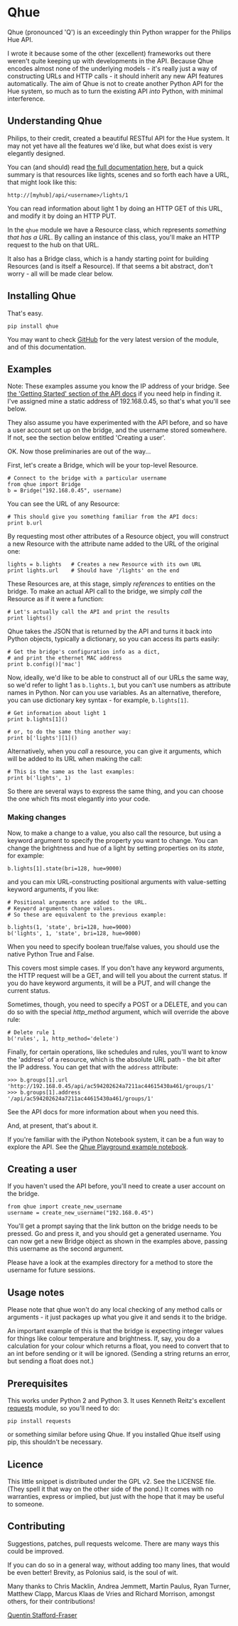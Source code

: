 # Qhue

Qhue (pronounced 'Q') is an exceedingly thin Python wrapper for the Philips Hue API.

I wrote it because some of the other (excellent) frameworks out there weren't quite keeping up with developments in the API.  Because Qhue encodes almost none of the underlying models - it's really just a way of constructing URLs and HTTP calls - it should inherit any new API features automatically.  The aim of Qhue is not to create another Python API for the Hue system, so much as to turn the existing API *into* Python, with minimal interference.

## Understanding Qhue

Philips, to their credit, created a beautiful RESTful API for the Hue system.  It may not yet have all the features we'd like, but what does exist is very elegantly designed.  

You can (and should) read [the full documentation here](http://www.developers.meethue.com/philips-hue-api), but a quick summary is that resources like lights, scenes and so forth each have a URL, that might look like this:

    http://[myhub]/api/<username>/lights/1

You can read information about light 1 by doing an HTTP GET of this URL, and modify it by doing an HTTP PUT.

In the `qhue` module we have a Resource class, which represents *something that has a URL*. By calling an instance of this class, you'll make an HTTP request to the hub on that URL.  

It also has a Bridge class, which is a handy starting point for building Resources (and is itself a Resource).  If that seems a bit abstract, don't worry - all will be made clear below.

## Installing Qhue

That's easy.

    pip install qhue

You may want to check [GitHub](https://github.com/quentinsf/qhue) for the very latest version of the module, and of this documentation.

## Examples

Note: These examples assume you know the IP address of your bridge.  See [the 'Getting Started' section of the API docs](http://www.developers.meethue.com/documentation/getting-started) if you need help in finding it.  I've assigned mine a static address of 192.168.0.45, so that's what you'll see below.

They also assume you have experimented with the API before, and so have a user account set up on the bridge, and the username stored somewhere.  If not, see the section below entitled 'Creating a user'. 

OK.  Now those preliminaries are out of the way...

First, let's create a Bridge, which will be your top-level Resource.

    # Connect to the bridge with a particular username
    from qhue import Bridge
    b = Bridge("192.168.0.45", username)

You can see the URL of any Resource:

    # This should give you something familiar from the API docs:
    print b.url 

By requesting most other attributes of a Resource object, you will construct a new Resource with the attribute name added to the URL of the original one:

    lights = b.lights   # Creates a new Resource with its own URL
    print lights.url    # Should have '/lights' on the end

These Resources are, at this stage, simply *references* to entities on the bridge. To make an actual API call to the bridge, we simply *call* the Resource as if it were a function:

    # Let's actually call the API and print the results
    print lights()  

Qhue takes the JSON that is returned by the API and turns it back into Python objects, typically a dictionary, so you can access its parts easily:

    # Get the bridge's configuration info as a dict,
    # and print the ethernet MAC address
    print b.config()['mac']

Now, ideally, we'd like to be able to construct all of our URLs the same way, so we'd refer to light 1 as `b.lights.1`, but you can't use numbers as attribute names in Python.  Nor can you use variables.  As an alternative, therefore, you can use dictionary key syntax - for example, `b.lights[1]`.

    # Get information about light 1
    print b.lights[1]()

    # or, to do the same thing another way:
    print b['lights'][1]()

Alternatively, when you *call* a resource, you can give it arguments, which will be added to its URL when making the call:

    # This is the same as the last examples:
    print b('lights', 1)

So there are several ways to express the same thing, and you can choose the one which fits most elegantly into your code.

### Making changes

Now, to make a change to a value, you also call the resource, but using a keyword argument to specify the property you want to change.  You can change the brightness and hue of a light by setting properties on its *state*, for example:

    b.lights[1].state(bri=128, hue=9000)

and you can mix URL-constructing positional arguments with value-setting keyword arguments, if you like:

    # Positional arguments are added to the URL.
    # Keyword arguments change values.
    # So these are equivalent to the previous example:

    b.lights(1, 'state', bri=128, hue=9000)
    b('lights', 1, 'state', bri=128, hue=9000)

When you need to specify boolean true/false values, you should use the native Python True and False.

This covers most simple cases.  If you don't have any keyword arguments, the HTTP request will be a GET, and will tell you about the current status.  If you do have keyword arguments, it will be a PUT, and will change the current status.  

Sometimes, though, you need to specify a POST or a DELETE, and you can do so with the special *http_method* argument, which will override the above rule:

    # Delete rule 1
    b('rules', 1, http_method='delete')

Finally, for certain operations, like schedules and rules, you'll want to know the 'address' of a resource, which is the absolute URL path - the bit after the IP address.  You can get that with the `address` attribute:

    >>> b.groups[1].url
    'http://192.168.0.45/api/ac594202624a7211ac44615430a461/groups/1'
    >>> b.groups[1].address
    '/api/ac594202624a7211ac44615430a461/groups/1'

See the API docs for more information about when you need this.

And, at present, that's about it. 

If you're familiar with the iPython Notebook system, it can be a fun way to explore the API.  See the [Qhue Playground example notebook](Qhue%20playground.ipynb).


## Creating a user

If you haven't used the API before, you'll need to create a user account on the bridge.

    from qhue import create_new_username
    username = create_new_username("192.168.0.45")

You'll get a prompt saying that the link button on the bridge needs to be pressed.  Go and press it, and you should get a generated username. You can now get a new Bridge object as shown in the examples above, passing this username as the second argument.

Please have a look at the examples directory for a method to store the username for future sessions.


## Usage notes

Please note that qhue won't do any local checking of any method calls or arguments - it just packages up what you give it and sends it to the bridge.

An important example of this is that the bridge is expecting integer values for things like colour temperature and brightness. If, say, you do a calculation for your colour which returns a float, you need to convert that to an int before sending or it will be ignored.  (Sending a string returns an error, but sending a float does not.)


## Prerequisites

This works under Python 2 and Python 3.  It uses Kenneth Reitz's excellent [requests](http://docs.python-requests.org/en/latest/) module, so you'll need to do:

    pip install requests

or something similar before using Qhue.  If you installed Qhue itself using pip, this shouldn't be necessary.


## Licence

This little snippet is distributed under the GPL v2. See the LICENSE file. (They spell it that way on the other side of the pond.) It comes with no warranties, express or implied, but just with the hope that it may be useful to someone.


## Contributing

Suggestions, patches, pull requests welcome.  There are many ways this could be improved.  

If you can do so in a general way, without adding too many lines, that would be even better!  Brevity, as Polonius said, is the soul of wit.

Many thanks to Chris Macklin, Andrea Jemmett, Martin Paulus, Ryan Turner, Matthew Clapp, Marcus Klaas de Vries and Richard Morrison, amongst others, for their contributions!

[Quentin Stafford-Fraser](http://quentinsf.com)


